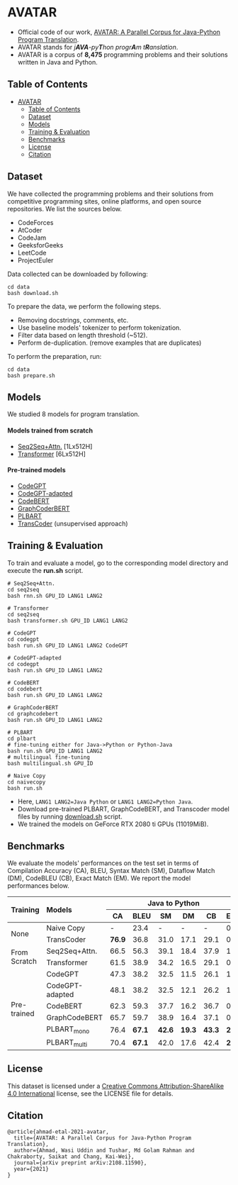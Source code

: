 # AVATAR

- Official code of our work, [AVATAR: A Parallel Corpus for Java-Python Program Translation](https://arxiv.org/abs/2108.11590). 
- AVATAR stands for *j**AVA**-py**T**hon progr**A**m t**R**anslation*. 
- AVATAR is a corpus of **8,475** programming problems and their solutions written in Java and Python. 

<!--
<p align='justify'>
Official code of our work, <a href="" target="_blank">AVATAR: A Parallel Corpus for Java-Python Program Translation</a>. AVATAR stands for <q>j<b>AVA</b>-py<b>T</b>hon progr<b>A</b>m t<b>R</b>anslation</q>. In this work, we present a corpus of <b>8,475</b> programming problems and their solutions written in two popular languages, Java and Python. We collect the dataset from competitive programming sites, online platforms, and open source repositories. We present several baselines, including models trained from scratch or pre-trained on large-scale source code collection and fine-tuned on our proposed dataset.
<p align='justify'>
!-->

  
## Table of Contents

- [AVATAR](#AVATAR)
  - [Table of Contents](#table-of-contents)
  - [Dataset](#dataset)
  - [Models](#models)
  - [Training & Evaluation](#training--evaluation)
  - [Benchmarks](#benchmarks)
  - [License](#license)
  - [Citation](#citation)

## Dataset

We have collected the programming problems and their solutions from competitive programming sites, online platforms, and open source repositories. We list the sources below.

- CodeForces
- AtCoder 
- CodeJam 
- GeeksforGeeks
- LeetCode
- ProjectEuler

Data collected can be downloaded by following:

```
cd data
bash download.sh
``` 

To prepare the data, we perform the following steps.

- Removing docstrings, comments, etc.
- Use baseline models' tokenizer to perform tokenization.
- Filter data based on length threshold (~512).
- Perform de-duplication. (remove examples that are duplicates)

To perform the preparation, run:

```
cd data
bash prepare.sh
```


## Models

We studied 8 models for program translation.

#### Models trained from scratch

- [Seq2Seq+Attn.]() [1Lx512H]
- [Transformer](https://papers.nips.cc/paper/2017/file/3f5ee243547dee91fbd053c1c4a845aa-Paper.pdf) [6Lx512H]

#### Pre-trained models

- [CodeGPT](https://arxiv.org/abs/2102.04664)
- [CodeGPT-adapted](https://arxiv.org/abs/2102.04664)
- [CodeBERT](https://www.aclweb.org/anthology/2020.findings-emnlp.139/)
- [GraphCoderBERT](https://openreview.net/pdf?id=jLoC4ez43PZ)
- [PLBART](https://arxiv.org/abs/2103.06333)
- [TransCoder](https://papers.nips.cc/paper/2020/hash/ed23fbf18c2cd35f8c7f8de44f85c08d-Abstract.html) (unsupervised approach)


## Training & Evaluation

To train and evaluate a model, go to the corresponding model directory and execute the **run.sh** script.

```
# Seq2Seq+Attn.
cd seq2seq
bash rnn.sh GPU_ID LANG1 LANG2

# Transformer
cd seq2seq
bash transformer.sh GPU_ID LANG1 LANG2

# CodeGPT
cd codegpt
bash run.sh GPU_ID LANG1 LANG2 CodeGPT

# CodeGPT-adapted
cd codegpt
bash run.sh GPU_ID LANG1 LANG2

# CodeBERT
cd codebert
bash run.sh GPU_ID LANG1 LANG2

# GraphCoderBERT
cd graphcodebert
bash run.sh GPU_ID LANG1 LANG2

# PLBART
cd plbart
# fine-tuning either for Java->Python or Python-Java
bash run.sh GPU_ID LANG1 LANG2
# multilingual fine-tuning
bash multilingual.sh GPU_ID

# Naive Copy
cd naivecopy
bash run.sh
```

- Here, `LANG1 LANG2=Java Python` or `LANG1 LANG2=Python Java`.
- Download pre-trained PLBART, GraphCodeBERT, and Transcoder model files by running 
[download.sh](https://github.com/wasiahmad/AVATAR/blob/main/download.sh) script.
- We trained the models on GeForce RTX 2080 ti GPUs (11019MiB).
 

## Benchmarks
  
We evaluate the models' performances on the test set in terms of Compilation Accuracy (CA), BLEU, Syntax Match (SM), Dataflow Match (DM), CodeBLEU (CB), Exact Match (EM). We report the model performances below.
  
<table>
    <thead>
        <tr>
            <th rowspan=2 align ="left">Training</th>
            <th rowspan=2 align ="left">Models</th>
            <th colspan=6>Java to Python</th>
            <th colspan=6>Python to Java</th>
        </tr>
        <tr>
            <th>CA</th>
            <th>BLEU</th>
            <th>SM</th>
            <th>DM</th>
            <th>CB</th>
            <th>EM</th>
            <th>CA</th>
            <th>BLEU</th>
            <th>SM</th>
            <th>DM</th>
            <th>CB</th>
            <th>EM</th>
        </tr>
    </thead>
    <tbody>
        <tr>
          <td rowspan=2>None</td>
          <td>Naive Copy</td>
          <td>-</td>
          <td>23.4</td>
          <td>-</td>
          <td>-</td>
          <td>-</td>
          <td>0.0</td>
          <td>-</td>
          <td>26.9</td>
          <td>-</td>
          <td>-</td>
          <td>-</td>
          <td>0.0</td>
      </tr>
      <tr>
          <td>TransCoder</td>
          <td><b>76.9</b></td>
          <td>36.8</td>
          <td>31.0</td>
          <td>17.1</td>
          <td>29.1</td>
          <td>0.1</td>
          <td><b>100</b></td>
          <td>49.4</td>
          <td>37.6</td>
          <td>18.5</td>
          <td>31.9</td>
          <td>0.0</td>
      </tr>
      <tr>
          <td rowspan=2>From Scratch</td>
          <td>Seq2Seq+Attn.</td>
          <td>66.5</td>
          <td>56.3</td>
          <td>39.1</td>
          <td>18.4</td>
          <td>37.9</td>
          <td>1.0</td>
          <td>71.8</td>
          <td>62.7</td>
          <td>46.6</td>
          <td>28.5</td>
          <td>43.0</td>
          <td>0.8</td>
      </tr>
      <tr>
          <td>Transformer</td>
          <td>61.5</td>
          <td>38.9</td>
          <td>34.2</td>
          <td>16.5</td>
          <td>29.1</td>
          <td>0.0</td>
          <td>67.4</td>
          <td>45.6</td>
          <td>45.7</td>
          <td>26.4</td>
          <td>37.4</td>
          <td>0.1</td>
      </tr>
      <tr>
          <td rowspan=6>Pre-trained</td>
          <td>CodeGPT</td>
          <td>47.3</td>
          <td>38.2</td>
          <td>32.5</td>
          <td>11.5</td>
          <td>26.1</td>
          <td>1.1</td>
          <td>71.2</td>
          <td>44.0</td>
          <td>38.8</td>
          <td>26.7</td>
          <td>33.8</td>
          <td>0.1</td>
      </tr>
      <tr>
          <td>CodeGPT-adapted</td>
          <td>48.1</td>
          <td>38.2</td>
          <td>32.5</td>
          <td>12.1</td>
          <td>26.2</td>
          <td>1.2</td>
          <td>68.6</td>
          <td>42.4</td>
          <td>37.2</td>
          <td>27.2</td>
          <td>33.1</td>
          <td>0.5</td>
      </tr>
      <tr>
          <td>CodeBERT</td>
          <td>62.3</td>
          <td>59.3</td>
          <td>37.7</td>
          <td>16.2</td>
          <td>36.7</td>
          <td>0.5</td>
          <td>74.7</td>
          <td>55.3</td>
          <td>38.4</td>
          <td>22.5</td>
          <td>36.1</td>
          <td>0.6</td>
      </tr>
      <tr>
          <td>GraphCodeBERT</td>
          <td>65.7</td>
          <td>59.7</td>
          <td>38.9</td>
          <td>16.4</td>
          <td>37.1</td>
          <td>0.7</td>
          <td>57.2</td>
          <td>60.6</td>
          <td>48.4</td>
          <td>20.6</td>
          <td>40.1</td>
          <td>0.4</td>
      </tr>
      <tr>
          <td>PLBART<sub>mono</sub></td>
          <td>76.4</td>
          <td><b>67.1</b></td>
          <td><b>42.6</b></td>
          <td><b>19.3</b></td>
          <td><b>43.3</b></td>
          <td><b>2.4</b></td>
          <td>34.4</td>
          <td>69.1</td>
          <td><b>57.1</b></td>
          <td>34.0</td>
          <td>51.4</td>
          <td><b>1.2</b></td>
      </tr>
      <tr>
          <td>PLBART<sub>multi</sub></td>
          <td>70.4</td>
          <td><b>67.1</b></td>
          <td>42.0</td>
          <td>17.6</td>
          <td>42.4</td>
          <td><b>2.4</b></td>
          <td>30.8</td>
          <td><b>69.4</b></td>
          <td>56.6</td>
          <td><b>34.5</b></td>
          <td><b>51.8</b></td>
          <td>1.0</td>
      </tr>
    </tbody>
</table>  


## License

This dataset is licensed under a [Creative Commons Attribution-ShareAlike 4.0 International](https://creativecommons.org/licenses/by-sa/4.0/) license, see the LICENSE file for details.


## Citation

```
@article{ahmad-etal-2021-avatar,
  title={AVATAR: A Parallel Corpus for Java-Python Program Translation},
  author={Ahmad, Wasi Uddin and Tushar, Md Golam Rahman and Chakraborty, Saikat and Chang, Kai-Wei},
  journal={arXiv preprint arXiv:2108.11590},
  year={2021}
}
```
